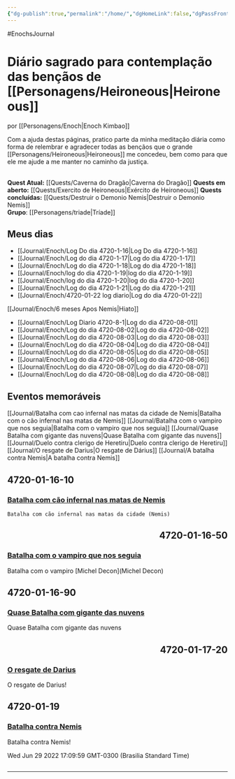 ```yaml
---
{"dg-publish":true,"permalink":"/home/","dgHomeLink":false,"dgPassFrontmatter":false}
---
```


#EnochsJournal 

# Diário sagrado para contemplação das bençãos de [[Personagens/Heironeous|Heironeous]]
por [[Personagens/Enoch|Enoch Kimbao]]

Com a ajuda destas páginas, pratico parte da minha meditação diária como forma de relembrar e agradecer todas as bençãos que o grande [[Personagens/Heironeous|Heironeous]] me concedeu, bem como para que ele me ajude a me manter no caminho da justiça.
<br><br>

**Quest Atual:** [[Quests/Caverna do Dragão|Caverna do Dragão]]
**Quests em aberto:** [[Quests/Exercito de Heironeous|Exército de Heironeous]]
**Quests concluídas:** [[Quests/Destruir o Demonio Nemis|Destruir o Demonio Nemis]] 
<br>
**Grupo**: [[Personagens/triade|Tríade]] 

## Meus dias
- [[Journal/Enoch/Log Do dia 4720-1-16|Log Do dia 4720-1-16]]
- [[Journal/Enoch/Log do dia 4720-1-17|Log do dia 4720-1-17]]
- [[Journal/Enoch/Log do dia 4720-1-18|Log do dia 4720-1-18]]
- [[Journal/Enoch/log do dia 4720-1-19|log do dia 4720-1-19]]
- [[Journal/Enoch/log do dia 4720-1-20|log do dia 4720-1-20]]
- [[Journal/Enoch/Log do dia 4720-1-21|Log do dia 4720-1-21]]
- [[Journal/Enoch/4720-01-22 log diario|Log do dia 4720-01-22]]

[[Journal/Enoch/6 meses Apos Nemis|Hiato]]

- [[Journal/Enoch/Log Diario 4720-8-1|Log do dia 4720-08-01]]
- [[Journal/Enoch/Log do dia 4720-08-02|Log do dia 4720-08-02]]
- [[Journal/Enoch/Log do dia 4720-08-03|Log do dia 4720-08-03]]
- [[Journal/Enoch/Log do dia 4720-08-04|Log do dia 4720-08-04]]
- [[Journal/Enoch/Log do dia 4720-08-05|Log do dia 4720-08-05]]
- [[Journal/Enoch/Log do dia 4720-08-06|Log do dia 4720-08-06]]
- [[Journal/Enoch/Log do dia 4720-08-07|Log do dia 4720-08-07]]
- [[Journal/Enoch/Log do dia 4720-08-08|Log do dia 4720-08-08]]



## Eventos memoráveis
[[Journal/Batalha com cao infernal nas matas da cidade de Nemis|Batalha com o cão infernal nas matas de Nemis]]
[[Journal/Batalha com o vampiro que nos seguia|Batalha com o vampiro que nos seguia]]
[[Journal/Quase Batalha com gigante das nuvens|Quase Batalha com gigante das nuvens]]
[[Journal/Duelo contra clerigo de Heretiru|Duelo contra clerigo de Heretiru]]
[[Journal/O resgate de Darius|O resgate de Dárius]]
[[Journal/A batalha contra Nemis|A batalha contra Nemis]] 

<!--TIMELINE BEGIN tags='EnochsJournal'--><div class="timeline"><div class="timeline-container timeline-left"><h2>4720-01-16-10</h2><div class="timeline-event-list" style="display: block"><div class="timeline-card"><article><h3><a class="internal-link" href="/Journal/Batalha com cao infernal nas matas da cidade de Nemis.md">Batalha com cão infernal nas matas de Nemis</a></h3></article><p> 
	Batalha com cão infernal nas matas da cidade (Nemis)
</p></div></div></div><div class="timeline-container timeline-right"><h2 style="text-align: right;">4720-01-16-50</h2><div class="timeline-event-list" style="display: block"><div class="timeline-card orange"><article><h3><a class="internal-link" href="/Journal/Batalha com o vampiro que nos seguia.md">Batalha com o vampiro que nos seguia</a></h3></article><p> 
	Batalha com o vampiro [Michel Decon](Michel Decon)
</p></div></div></div><div class="timeline-container timeline-left"><h2>4720-01-16-90</h2><div class="timeline-event-list" style="display: block"><div class="timeline-card orange"><article><h3><a class="internal-link" href="/Journal/Quase Batalha com gigante das nuvens.md">Quase Batalha com gigante das nuvens</a></h3></article><p> 
	Quase Batalha com gigante das nuvens
</p></div></div></div><div class="timeline-container timeline-right"><h2 style="text-align: right;">4720-01-17-20</h2><div class="timeline-event-list" style="display: block"><div class="timeline-card orange"><article><h3><a class="internal-link" href="/Journal/O resgate de Darius.md">O resgate de Darius</a></h3></article><p> 
	O resgate de Darius!
</p></div></div></div><div class="timeline-container timeline-left"><h2>4720-01-19</h2><div class="timeline-event-list" style="display: block"><div class="timeline-card orange"><article><h3><a class="internal-link" href="/Journal/A batalha contra Nemis.md">Batalha contra Nemis</a></h3></article><p> 
	Batalha contra Nemis!
</p></div></div></div></div><div class="timeline-rendered">Wed Jun 29 2022 17:09:59 GMT-0300 (Brasilia Standard Time)</div><!--TIMELINE END-->

```timeline

```


---
